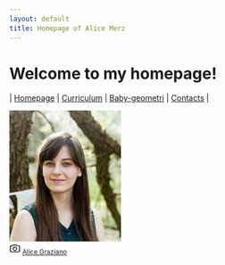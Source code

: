 ```yaml
---
layout: default
title: Homepage of Alice Merz
---
```

# Welcome to my homepage!
| [Homepage](./index.html) | [Curriculum](./curriculum.html)    | [Baby-geometri](./babygeometri.html) | [Contacts](./contacts.html) |

<img src="fotocv.jpeg" alt="me" width="200"/> <br>
<small><img src="camera1600.png" width="20"/> <a href="http://alice-graziano.com" target="_blank">  Alice Graziano </a> </small>






